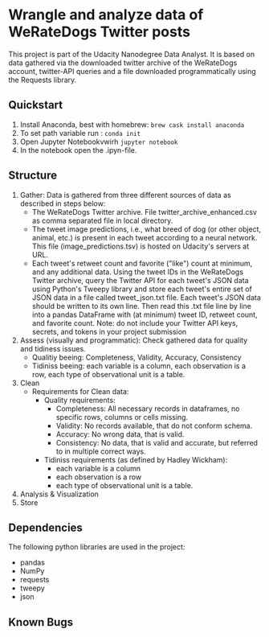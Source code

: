 # Wrangle and analyze data of WeRateDogs Twitter posts

This project is part of the Udacity Nanodegree Data Analyst. It is based on data
gathered via the downloaded twitter archive of the WeRateDogs account,
twitter-API queries and a file downloaded programmatically using the Requests
library.

## Quickstart
1. Install Anaconda, best with homebrew: `brew cask install anaconda `
2. To set path variable run : ```conda init```
3. Open Jupyter Notebookvwirh ```jupyter notebook```
4. In the notebook open the .ipyn-file.


## Structure

1. Gather: Data is gathered from three different sources of data as described
   in steps below:
   - The WeRateDogs Twitter archive. File twitter_archive_enhanced.csv as comma separated file in local directory.
   - The tweet image predictions, i.e., what breed of dog (or other object, animal, etc.) is present in each tweet according to a neural network. This file (image_predictions.tsv) is hosted on Udacity's servers at URL.
   - Each tweet's retweet count and favorite ("like") count at minimum, and any additional data. Using the tweet IDs in the WeRateDogs Twitter archive, query the Twitter API for each tweet's JSON data using Python's Tweepy library and store each tweet's entire set of JSON data in a file called tweet_json.txt file. Each tweet's JSON data should be written to its own line. Then read this .txt file line by line into a pandas DataFrame with (at minimum) tweet ID, retweet count, and favorite count. Note: do not include your Twitter API keys, secrets, and tokens in your project submission
2. Assess (visually and programmatic): Check gathered data for quality and  tidiness issues.
   - Qualitiy beeing: Completeness, Validity, Accuracy, Consistency
   - Tidiniss beeing: each variable is a column, each observation is a row, each type of observational unit is a table.
3. Clean
   - Requirements for Clean data:
     - Quality requirements:
       - Completeness: All necessary records in dataframes, no specific rows, columns or cells missing.
       - Validity: No records available, that do not conform schema.
       - Accuracy: No wrong data, that is valid.
       - Consistency: No data, that is valid and accurate, but referred to in multiple correct ways.
      - Tidiniss requirements (as defined by Hadley Wickham):
        - each variable is a column
        - each observation is a row
        - each type of observational unit is a table.
4. Analysis & Visualization
5. Store

## Dependencies
The following python libraries are used in the project:
- pandas
- NumPy
- requests
- tweepy
- json

## Known Bugs
